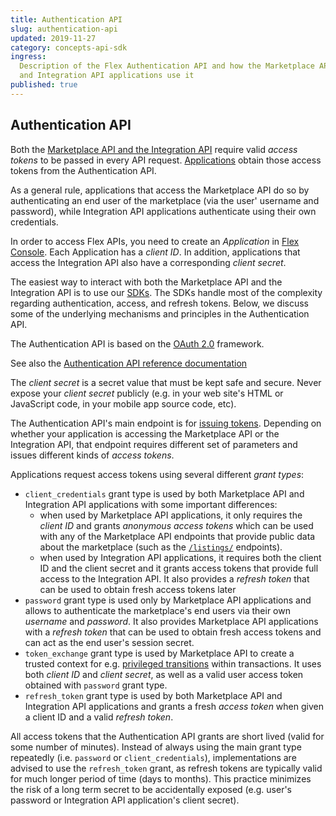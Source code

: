 ```yaml
---
title: Authentication API
slug: authentication-api
updated: 2019-11-27
category: concepts-api-sdk
ingress:
  Description of the Flex Authentication API and how the Marketplace API
  and Integration API applications use it
published: true
---
```


## Authentication API

Both the
[Marketplace API and the Integration API](/concepts/marketplace-api-integration-api/)
require valid _access tokens_ to be passed in every API request.
[Applications](/concepts/applications/) obtain those access tokens from
the Authentication API.

As a general rule, applications that access the Marketplace API do so by
authenticating an end user of the marketplace (via the user' username
and password), while Integration API applications authenticate using
their own credentials.

In order to access Flex APIs, you need to create an _Application_ in
[Flex Console](https://flex-console.sharetribe.com/applications). Each
Application has a _client ID_. In addition, applications that access the
Integration API also have a corresponding _client secret_.

<info>

The easiest way to interact with both the Marketplace API and the
Integration API is to use our [SDKs](/concepts/js-sdk/). The SDKs handle
most of the complexity regarding authentication, access, and refresh
tokens. Below, we discuss some of the underlying mechanisms and
principles in the Authentication API.

</info>

The Authentication API is based on the [OAuth 2.0](https://oauth.net/2/)
framework.

See also the
[Authentication API reference documentation](https://www.sharetribe.com/api-reference/authentication.html)

<warning>

The _client secret_ is a secret value that must be kept safe and secure.
Never expose your _client secret_ publicly (e.g. in your web site's HTML
or JavaScript code, in your mobile app source code, etc).

</warning>

The Authentication API's main endpoint is for
[issuing tokens](https://www.sharetribe.com/api-reference/authentication.html#issuing-tokens).
Depending on whether your application is accessing the Marketplace API
or the Integration API, that endpoint requires different set of
parameters and issues different kinds of _access tokens_.

Applications request access tokens using several different _grant
types_:

- `client_credentials` grant type is used by both Marketplace API and
  Integration API applications with some important differences:
  - when used by Marketplace API applications, it only requires the
    _client ID_ and grants _anonymous access tokens_ which can be used
    with any of the Marketplace API endpoints that provide public data
    about the marketplace (such as the
    [`/listings/`](https://www.sharetribe.com/api-reference/marketplace.html#listings)
    endpoints).
  - when used by Integration API applications, it requires both the
    client ID and the client secret and it grants access tokens that
    provide full access to the Integration API. It also provides a
    _refresh token_ that can be used to obtain fresh access tokens later
- `password` grant type is used only by Marketplace API applications and
  allows to authenticate the marketplace's end users via their own
  _username_ and _password_. It also provides Marketplace API
  applications with a _refresh token_ that can be used to obtain fresh
  access tokens and can act as the end user's session secret.
- `token_exchange` grant type is used by Marketplace API to create a
  trusted context for e.g.
  [privileged transitions](/concepts/privileged-transitions/) within
  transactions. It uses both _client ID_ and _client secret_, as well as
  a valid user access token obtained with `password` grant type.
- `refresh_token` grant type is used by both Marketplace API and
  Integration API applications and grants a fresh _access token_ when
  given a client ID and a valid _refresh token_.

All access tokens that the Authentication API grants are short lived
(valid for some number of minutes). Instead of always using the main
grant type repeatedly (i.e. `password` or `client_credentials`),
implementations are advised to use the `refresh_token` grant, as refresh
tokens are typically valid for much longer period of time (days to
months). This practice minimizes the risk of a long term secret to be
accidentally exposed (e.g. user's password or Integration API
application's client secret).
